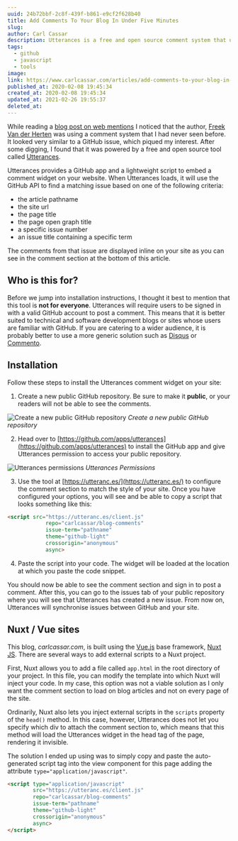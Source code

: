 ```yaml
---
uuid: 24b72bbf-2c8f-439f-b861-e9cf2f628b40
title: Add Comments To Your Blog In Under Five Minutes
slug: 
author: Carl Cassar
description: Utterances is a free and open source comment system that uses GitHub issues to track comments on a web page. In this article I'll show you how to get Utterances up and running and share some tips on how to configure it for Nuxt JS.
tags:
  - github
  - javascript
  - tools
image: 
link: https://www.carlcassar.com/articles/add-comments-to-your-blog-in-under-five-minutes
published_at: 2020-02-08 19:45:34
created_at: 2020-02-08 19:45:34
updated_at: 2021-02-26 19:55:37
deleted_at:
---
```

While reading a [blog post on web mentions](https://freek.dev/1406-how-to-add-webmentions-to-a-laravel-powered-blog) I noticed that the author, [Freek Van der Herten](https://freek.dev/about) was using a comment system that I had never seen before. It looked very similar to a GitHub issue, which piqued my interest. After some digging, I found that it was  powered by a free and open source tool called [Utterances](https://utteranc.es/).

Utterances provides a GitHub app and a lightweight script to embed a comment widget on your website. When Utterances loads, it will use the GitHub API to find a matching issue based on one of the following criteria:
- the article pathname
- the site url
- the page title
- the page open graph title
- a specific issue number
- an issue title containing a specific term 

The comments from that issue are displayed inline on your site as you can see in the comment section at the bottom of this article. 

## Who is this for?

Before we jump into installation instructions, I thought it best to mention that this tool is **not for everyone**. Utterances will require users to be signed in with a valid GitHub account to post a comment. This means that it is better suited to technical and software development blogs or sites whose users are familiar with GitHub. If you are catering to a wider audience, it is probably better to use a more generic solution such as [Disqus](https://disqus.com/) or [Commento](https://commento.io/). 

## Installation

Follow these steps to install the Utterances comment widget on your site:

1. Create a new public GitHub repository. Be sure to make it **public**, or your readers will not be able to see the comments. 

![Create a new public GitHub repository](https://media.carlcassar.com/12/create-a-new-github-repository.png "Create a new public GitHub repository")
*Create a new public GitHub repository*

2. Head over to [https://github.com/apps/utterances](https://github.com/apps/utterances) to install the GitHub app and give Utterances permission to access your public repository.

![Utterances permissions](https://media.carlcassar.com/11/utterances-permissions.png "Utterances Permissions")
*Utterances Permissions*

3. Use the tool at [https://utteranc.es/](https://utteranc.es/) to configure the comment section to match the style of your site. Once you have configured your options, you will see and be able to copy a script that looks something like this:

```html
<script src="https://utteranc.es/client.js"
            repo="carlcassar/blog-comments"
            issue-term="pathname"
            theme="github-light"
            crossorigin="anonymous"
            async>
```

4. Paste the script into your code. The widget will be loaded at the location at which you paste the code snippet.

You should now be able to see the comment section and sign in to post a comment. After this, you can go to the issues tab of your public repository where you will see that Utterances has created a new issue. From now on, Utterances will synchronise issues between GitHub and your site. 

## Nuxt / Vue sites

This blog, *carlcassar.com*, is built using the [Vue.js](https://vuejs.org/) base framework, [Nuxt JS](https://nuxtjs.org/). There are several ways to add external scripts to a Nuxt project. 

First, Nuxt allows you to add a file called `app.html` in the root directory of your project. In this file, you can modify the template into which Nuxt will inject your code. In my case, this option was not a viable solution as I only want the comment section to load on blog articles and not on every page of the site. 

Ordinarily, Nuxt also lets you inject external scripts in the `scripts` property of the `head()` method. In this case, however, Utterances does not let you specify which div to attach the comment section to, which means that this method will load the Utterances widget in the head tag of the page, rendering it invisible. 

The solution I ended up using was to simply copy and paste the auto-generated script tag into the view component for this page adding the attribute `type="application/javascript"`.

```html
<script type="application/javascript"
        src="https://utteranc.es/client.js"
        repo="carlcassar/blog-comments"
        issue-term="pathname"
        theme="github-light"
        crossorigin="anonymous"
        async>
</script>
```
